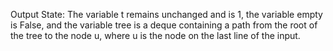 Output State: The variable t remains unchanged and is 1, the variable empty is False, and the variable tree is a deque containing a path from the root of the tree to the node u, where u is the node on the last line of the input.